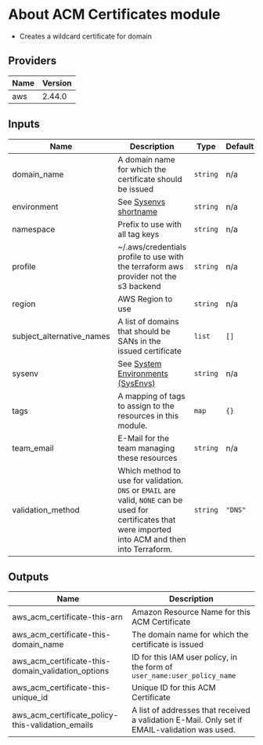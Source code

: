 # About ACM Certificates module

- Creates a wildcard certificate for domain

<!-- BEGINNING OF PRE-COMMIT-TERRAFORM DOCS HOOK -->
## Providers

| Name | Version |
|------|---------|
| aws | 2.44.0 |

## Inputs

| Name | Description | Type | Default | Required |
|------|-------------|------|---------|:-----:|
| domain\_name | A domain name for which the certificate should be issued | `string` | n/a | yes |
| environment | See [Sysenvs shortname](https://github.com/nxtlytics/ivy-documentation/blob/master/howto/Architecture/Specifications_and_Definitions/System_Environments_SysEnvs.md#short-name-aka-dcvpc-name) | `string` | n/a | yes |
| namespace | Prefix to use with all tag keys | `string` | n/a | yes |
| profile | ~/.aws/credentials profile to use with the terraform aws provider not the s3 backend | `string` | n/a | yes |
| region | AWS Region to use | `string` | n/a | yes |
| subject\_alternative\_names | A list of domains that should be SANs in the issued certificate | `list` | `[]` | no |
| sysenv | See [System Environments (SysEnvs)](https://github.com/nxtlytics/ivy-documentation/blob/master/howto/Architecture/Specifications_and_Definitions/System_Environments_SysEnvs.md) | `string` | n/a | yes |
| tags | A mapping of tags to assign to the resources in this module. | `map` | `{}` | no |
| team\_email | E-Mail for the team managing these resources | `string` | n/a | yes |
| validation\_method | Which method to use for validation. `DNS` or `EMAIL` are valid, `NONE` can be used for certificates that were imported into ACM and then into Terraform. | `string` | `"DNS"` | no |

## Outputs

| Name | Description |
|------|-------------|
| aws\_acm\_certificate-this-arn | Amazon Resource Name for this ACM Certificate |
| aws\_acm\_certificate-this-domain\_name | The domain name for which the certificate is issued |
| aws\_acm\_certificate-this-domain\_validation\_options | ID for this IAM user policy, in the form of `user_name:user_policy_name` |
| aws\_acm\_certificate-this-unique\_id | Unique ID for this ACM Certificate |
| aws\_acm\_certificate\_policy-this-validation\_emails | A list of addresses that received a validation E-Mail. Only set if EMAIL-validation was used. |

<!-- END OF PRE-COMMIT-TERRAFORM DOCS HOOK -->
